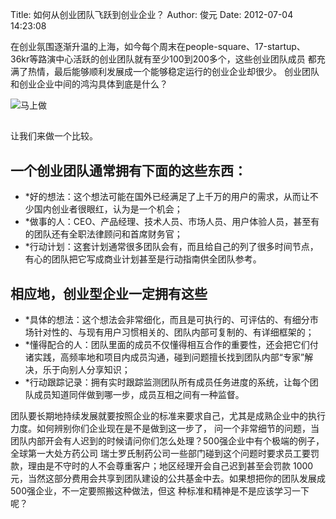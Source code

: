 Title: 如何从创业团队飞跃到创业企业？ 
Author: 俊元
Date: 2012-07-04 14:23:08

在创业氛围逐渐升温的上海，如今每个周末在people-square、17-startup、
36kr等路演中心活跃的创业团队就有至少100到200多个，这些创业团队成员
都充满了热情，最后能够顺利发展成一个能够稳定运行的创业企业却很少。
创业团队和创业企业中间的鸿沟具体到底是什么？

<img title="马上做" src="http://cache.gawkerassets.com/assets/images/9/2011/11/doit.jpg" />

## 

让我们来做一个比较。
## 一个创业团队通常拥有下面的这些东西：
-	*好的想法：这个想法可能在国外已经满足了上千万的用户的需求，从而让不少国内创业者很眼红，认为是一个机会；
- 	*做事的人：CEO、产品经理、技术人员、市场人员、用户体验人员，甚至有的团队还有全职法律顾问和首席财务官；
- 	*行动计划：这套计划通常很多团队会有，而且给自己的列了很多时间节点，有心的团队把它写成商业计划甚至是行动指南供全团队参考。

## 相应地，创业型企业一定拥有这些
- 	*具体的想法：这个想法会非常细化，而且是可执行的、可评估的、有细分市场针对性的、与现有用户习惯相关的、团队内部可复制的、有详细框架的；
- 	*懂得配合的人：团队里面的成员不仅懂得相互合作的重要性，还会把它们付诸实践，高频率地和项目内成员沟通，碰到问题擅长找到团队内部“专家”解决，乐于向别人分享知识；
- 	*行动跟踪记录：拥有实时跟踪监测团队所有成员任务进度的系统，让每个团队成员知道同伴做到哪一步，成员互相之间有一种监督。

团队要长期地持续发展就要按照企业的标准来要求自己，尤其是成熟企业中的执行力度。如何辨别你们企业现在是不是做到这一步了，
问一个非常细节的问题，当团队内部开会有人迟到的时候请问你们怎么处理？500强企业中有个极端的例子，全球第一大处方药公司
瑞士罗氏制药公司一些部门碰到这个问题时要求员工要罚款，理由是不守时的人不会尊重客户；地区经理开会自己迟到甚至会罚款
1000元，当然这部分费用会共享到团队建设的公共基金中去。如果想把你的团队发展成500强企业，不一定要照搬这种做法，但这
种标准和精神是不是应该学习一下呢？
